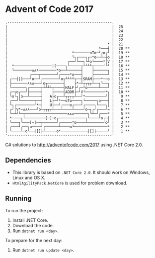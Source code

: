 
# Advent of Code 2017
```
.-----------------------------------------------.       
|                                               |  25
|                                               |  24
|                                               |  23
|                                               |  22
|                                             * |  21
|                                         *───┤ |  20 **
|                             *───────oTo─┘┌o┌┘ |  19 **
|                             └┐┌───┐┌─*o──┴─┼o |  18 **
|                           ┌──┘└──┐└┴o└────*│V |  17 **
|  *─────────────────|(────┐└─────┬┴┴┴┴┬────┘└┘ |  16 **
|  └────────∧∧∧────────*o──┴──────┤    ├──────┐ |  15 **
|          ┌───┬───────┘┌────*o───┤    ├──────┘ |  14 **
| ┌──┤|├───┘o──┘┌───────┘o┬┴┴┴┴┬──┤SRAM├───*──o |  13 **
| ├───────∧∧∧───┘o┬───────┤    ├*─┴┬┬┬┬┴──┐└──┐ |  12 **
| └──────┐┌─────┬┴┴┴┴┬────┤HALF├┘┌─*o─────┴───┘ |  11 **
| ┌─┬o┌──┘├─────┤    ├────┤ADDR├─┘V└─────────*┐ |  10 **
| └o└┐│o──┴─────┤   A├o┌──┴┬┬┬┬┴──┘*─────────┘│ |   9 **
| ┌──┘└──────┬──┤   L├─┘*──oTo────┐└─────┐o───┤ |   8 **
| └┐┌────────┘*─┤   U├──┘┌───o┌───┘┌────┐└───┐│ |   7 **
| ┌┘│V*─∧∧∧───┘o┴┬┬┬┬┴───┴────┴────┘o─┐┌┘┌───┘= |   6 **
| └─┴┘└─┬───────────────────∧∧∧──────┐└┴─┘┌───* |   5 **
| *────┐└─────────[─]─o┌────────────┐└────┴o┌─┤ |   4 **
| └───┐└───[─]──┬──────┘┌─────*o────┴───────┘o┘ |   3 **
| ┌───┘┌──┐o────┘┌──────┴────o└───────────────* |   2 **
| └────┴─o└──┤[]├┴─────o*────────────┤[]├─────┘ |   1 **
'-----------------------------------------------'       

```
C# solutions to http://adventofcode.com/2017 using .NET Core 2.0.

## Dependencies

- This library is based on `.NET Core 2.0`. It should work on Windows, Linux and OS X.
- `HtmlAgilityPack.NetCore` is used for problem download.

## Running

To run the project:

1. Install .NET Core.
2. Download the code.
3. Run `dotnet run <day>`.

To prepare for the next day:

1. Run `dotnet run update <day>`.